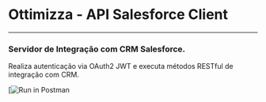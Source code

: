 # Ottimizza - API Salesforce Client
---

### Servidor de Integração com CRM Salesforce. 

Realiza autenticação via OAuth2 JWT e executa métodos RESTful de integração com CRM.

[![Run in Postman](https://documenter.getpostman.com/view/3373013/SzRxWqSM?version=latest)
